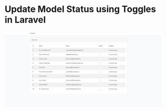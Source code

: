 # Update Model Status using Toggles in Laravel
![Update Status](https://github.com/LaraShout/laravel-switchey-toggle/blob/master/gif/statusUpdate.gif)
